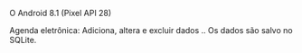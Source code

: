 O Android 8.1 (Pixel API 28)


Agenda eletrônica:
Adiciona, altera e excluir dados ..
Os dados são salvo no SQLite.

